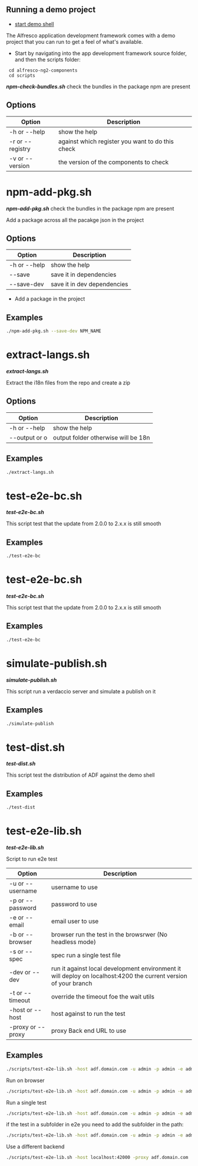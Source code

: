 ## Running a demo project

- [start demo shell](#Start-Demo-Shell)

The Alfresco application development framework comes with a demo project that you can run to get a
feel of what's available.

* Start by navigating into the app development framework source folder, and then the scripts folder:

```ssh
 cd alfresco-ng2-components
 cd scripts
```

***npm-check-bundles.sh*** check the bundles in the package npm are present

## Options

| Option | Description |
| --- | --- |
| -h or --help    | show the help  |
| -r or --registry   | against which register you want to do this check |
| -v or --version    | the version of the components to check |


# npm-add-pkg.sh

***npm-add-pkg.sh*** check the bundles in the package npm are present

Add a package across all the pacakge json in the project

## Options

| Option | Description |
| --- | --- |
| -h or --help    | show the help  |
| --save   | save it in dependencies |
| --save-dev   | save it in dev dependencies |

* Add a package in the project

## Examples

```sh
./npm-add-pkg.sh --save-dev NPM_NAME
```

# extract-langs.sh

***extract-langs.sh*** 

Extract the i18n files from the repo and create a zip

## Options

| Option | Description |
| --- | --- |
| -h or --help    | show the help  |
| --output or o   | output folder otherwise will be 18n |

## Examples

```sh
./extract-langs.sh 
```

# test-e2e-bc.sh

***test-e2e-bc.sh*** 

This script test that the update from 2.0.0 to 2.x.x is still smooth 

## Examples

```sh
./test-e2e-bc
```

# test-e2e-bc.sh

***test-e2e-bc.sh*** 

This script test that the update from 2.0.0 to 2.x.x is still smooth 

## Examples

```sh
./test-e2e-bc
```

# simulate-publish.sh

***simulate-publish.sh*** 

This script run a verdaccio server and simulate a publish on it 

## Examples

```sh
./simulate-publish
```

# test-dist.sh

***test-dist.sh*** 

This script test the distribution of ADF against the demo shell 

## Examples

```sh
./test-dist
```

# test-e2e-lib.sh

***test-e2e-lib.sh*** 

Script to run e2e test

| Option | Description |
| --- | --- |
|-u or --username |username to use|
|-p or --password|password to use|
|-e or --email |email user to use|
|-b or --browser |browser run the test in the browsrwer (No headless mode)|
|-s or --spec |spec run a single test file|
|-dev or --dev |run it against local development environment it will deploy on localhost:4200 the current version of your branch|
|-t or --timeout |override the timeout foe the wait utils|
|-host or --host | host against to run the test|
|-proxy or --proxy | proxy Back end URL to use |

## Examples

```sh
./scripts/test-e2e-lib.sh -host adf.domain.com -u admin -p admin -e admin
```

Run on browser

```sh
./scripts/test-e2e-lib.sh -host adf.domain.com -u admin -p admin -e admin --browser
```


Run a single test

```sh
./scripts/test-e2e-lib.sh -host adf.domain.com -u admin -p admin -e admin --spec filenam.e2e.ts
```

if the test in a subfolder in e2e you need to add the subfolder in the path:

```sh
./scripts/test-e2e-lib.sh -host adf.domain.com -u admin -p admin -e admin --spec ./core/filenam.e2e.ts
```

Use a different backend

```sh
./scripts/test-e2e-lib.sh -host localhost:42000 -proxy adf.domain.com  -u admin -p admin -e admin
```
